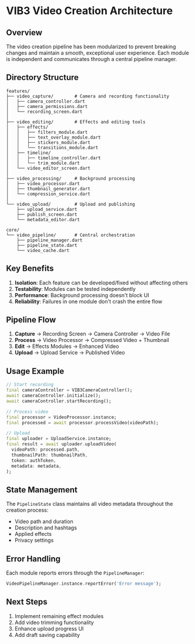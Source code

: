# VIB3 Video Creation Architecture

## Overview
The video creation pipeline has been modularized to prevent breaking changes and maintain a smooth, exceptional user experience. Each module is independent and communicates through a central pipeline manager.

## Directory Structure

```
features/
├── video_capture/        # Camera and recording functionality
│   ├── camera_controller.dart
│   ├── camera_permissions.dart
│   └── recording_screen.dart
│
├── video_editing/        # Effects and editing tools
│   ├── effects/
│   │   ├── filters_module.dart
│   │   ├── text_overlay_module.dart
│   │   ├── stickers_module.dart
│   │   └── transitions_module.dart
│   ├── timeline/
│   │   ├── timeline_controller.dart
│   │   └── trim_module.dart
│   └── video_editor_screen.dart
│
├── video_processing/     # Background processing
│   ├── video_processor.dart
│   ├── thumbnail_generator.dart
│   └── compression_service.dart
│
└── video_upload/         # Upload and publishing
    ├── upload_service.dart
    ├── publish_screen.dart
    └── metadata_editor.dart

core/
└── video_pipeline/       # Central orchestration
    ├── pipeline_manager.dart
    ├── pipeline_state.dart
    └── video_cache.dart
```

## Key Benefits

1. **Isolation**: Each feature can be developed/fixed without affecting others
2. **Testability**: Modules can be tested independently
3. **Performance**: Background processing doesn't block UI
4. **Reliability**: Failures in one module don't crash the entire flow

## Pipeline Flow

1. **Capture** → Recording Screen → Camera Controller → Video File
2. **Process** → Video Processor → Compressed Video + Thumbnail
3. **Edit** → Effects Modules → Enhanced Video
4. **Upload** → Upload Service → Published Video

## Usage Example

```dart
// Start recording
final cameraController = VIB3CameraController();
await cameraController.initialize();
await cameraController.startRecording();

// Process video
final processor = VideoProcessor.instance;
final processed = await processor.processVideo(videoPath);

// Upload
final uploader = UploadService.instance;
final result = await uploader.uploadVideo(
  videoPath: processed.path,
  thumbnailPath: thumbnailPath,
  token: authToken,
  metadata: metadata,
);
```

## State Management

The `PipelineState` class maintains all video metadata throughout the creation process:
- Video path and duration
- Description and hashtags
- Applied effects
- Privacy settings

## Error Handling

Each module reports errors through the `PipelineManager`:
```dart
VideoPipelineManager.instance.reportError('Error message');
```

## Next Steps

1. Implement remaining effect modules
2. Add video trimming functionality
3. Enhance upload progress UI
4. Add draft saving capability